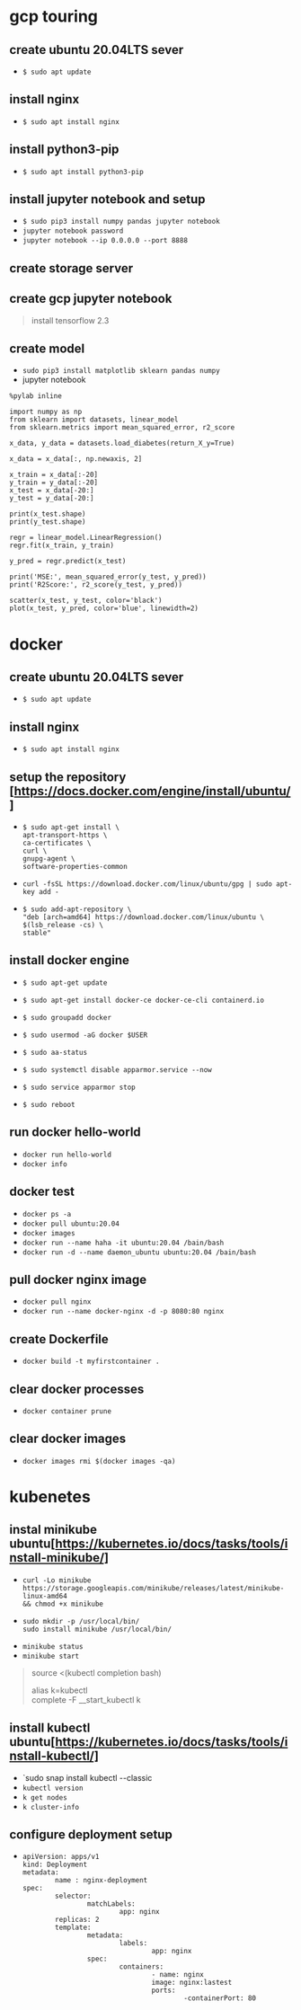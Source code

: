 # gcp touring

## create ubuntu 20.04LTS sever
 - `$ sudo apt update`

## install nginx
 - `$ sudo apt install nginx`
 
## install python3-pip
 - `$ sudo apt install python3-pip`

## install jupyter notebook and setup
 - `$ sudo pip3 install numpy pandas jupyter notebook`
 - `jupyter notebook password`
 - `jupyter notebook --ip 0.0.0.0 --port 8888`
 
## create storage server

## create gcp jupyter notebook
 > install tensorflow 2.3
 

## create model 
 - `sudo pip3 install matplotlib sklearn pandas numpy`
 - jupyter notebook   
  ```
  %pylab inline   
  
  import numpy as np   
  from sklearn import datasets, linear_model   
  from sklearn.metrics import mean_squared_error, r2_score

  x_data, y_data = datasets.load_diabetes(return_X_y=True)

  x_data = x_data[:, np.newaxis, 2]

  x_train = x_data[:-20]
  y_train = y_data[:-20]
  x_test = x_data[-20:]
  y_test = y_data[-20:]

  print(x_test.shape)
  print(y_test.shape)
  
  regr = linear_model.LinearRegression()
  regr.fit(x_train, y_train)
  
  y_pred = regr.predict(x_test)

  print('MSE:', mean_squared_error(y_test, y_pred))
  print('R2Score:', r2_score(y_test, y_pred))
  
  scatter(x_test, y_test, color='black')
  plot(x_test, y_pred, color='blue', linewidth=2)
  ```
  
 

# docker

## create ubuntu 20.04LTS sever
 - `$ sudo apt update`

## install nginx
 - `$ sudo apt install nginx`
 
## setup the repository [https://docs.docker.com/engine/install/ubuntu/]
 -  ```
    $ sudo apt-get install \
    apt-transport-https \
    ca-certificates \
    curl \
    gnupg-agent \
    software-properties-common
    ```
 - `curl -fsSL https://download.docker.com/linux/ubuntu/gpg | sudo apt-key add -`
 - ```
   $ sudo add-apt-repository \
   "deb [arch=amd64] https://download.docker.com/linux/ubuntu \
   $(lsb_release -cs) \
   stable"
   ```
## install docker engine
 - `$ sudo apt-get update`
 - `$ sudo apt-get install docker-ce docker-ce-cli containerd.io`
  
 - `$ sudo groupadd docker`
 - `$ sudo usermod -aG docker $USER`

 - `$ sudo aa-status`
 - `$ sudo systemctl disable apparmor.service --now`
 - `$ sudo service apparmor stop`
  
 - `$ sudo reboot`
  
## run docker hello-world
 - `docker run hello-world`
 - `docker info`

## docker test
 - `docker ps -a`
 - `docker pull ubuntu:20.04`
 - `docker images`
 - `docker run --name haha -it ubuntu:20.04 /bain/bash`
 - `docker run -d --name daemon_ubuntu ubuntu:20.04 /bain/bash`
 
## pull docker nginx image
 - `docker pull nginx`
 - `docker run --name docker-nginx -d -p 8080:80 nginx`
 
## create Dockerfile
 - `docker build -t myfirstcontainer .`

## clear docker processes
 - `docker container prune`
 
## clear docker images
 - `docker images rmi $(docker images -qa)`


# kubenetes

## instal minikube ubuntu[https://kubernetes.io/docs/tasks/tools/install-minikube/]
 - ```
   curl -Lo minikube https://storage.googleapis.com/minikube/releases/latest/minikube-linux-amd64 
   && chmod +x minikube
   ```
 - ```
   sudo mkdir -p /usr/local/bin/
   sudo install minikube /usr/local/bin/
   ```
 - `minikube status`
 - `minikube start`
 > source <(kubectl completion bash)
 >
 > alias k=kubectl   
 > complete -F __start_kubectl k
   
 ## install kubectl ubuntu[https://kubernetes.io/docs/tasks/tools/install-kubectl/]
  - `sudo snap install kubectl --classic
  - `kubectl version`
  - `k get nodes`
  - `k cluster-info`
  
 ## configure deployment setup
  - ```
    apiVersion: apps/v1
    kind: Deployment
    metadata:
            name : nginx-deployment
    spec:   
            selector:
                    matchLabels:
                            app: nginx
            replicas: 2
            template:
                    metadata:
                            labels:
                                    app: nginx
                    spec:           
                            containers:
                                    - name: nginx
                                    image: nginx:lastest
                                    ports:
                                            -containerPort: 80
  ```
   
